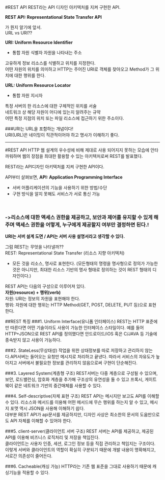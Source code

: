 #REST API
REST라는 API 디자인 아키텍처를 지켜 구현한 API.

**REST API: Representational State Transfer API**

가 뭔지 알기에 앞서.  
URL vs URI??

**URI: Uniform Resource Identifier**
- 통합 자원 식별자 자원을 나타내는 주소
  <br>
  
고유하게 정보 리소스를 식별하고 위치를 지정한다.  
어떤 자원의 위치를 의미하고 HTTP는 주어진 URI로 객체를 찾아오고 Method가 그 위치에 대한 행위를 한다.

**URL: Uniform Resource Locator**
- 통합 자원 지시자
  <br>
  
특정 서버의 한 리소스에 대한 구체적인 위치를 서술  
네트워크 상 해당 자원이 어디에 있는지 알려주는 규약  
어떤 특정 지점의 위치 또는 파일 리소스에 접근하기 위한 주소이다.  

###URI는 URL을 포함하는 개념이다!  
URI(URL)은 네이밍이 직관적이어야 하고 명사가 이해하기 좋다.

---
#REST API
HTTP 웹 설계의 우수성에 비해 제대로 사용 되어지지 못하는 모습에 안타까워하며 웹의 장점을 최대한 활용할 수 있는 아키텍처로써 REST를 발표했다.

REST라는 API디자인 아키텍처를 지켜 구현한 API이다.  

API부터 살펴보면,
**API: Application Programming Interface**
- 서버 어플리케이션의 기능을 사용하기 위한 방법/수단
- 구현 방식을 알지 못해도 서비스가 서로 통신 가능
<br>
  
### ->리소스에 대한 액세스 권한을 제공하고, 보안과 제어를 유지할 수 있게 해주며 액세스 권한을 어떻게, 누구에게 제공할지 여부만 결정하면 된다.!

**URI는 서버 설계 도면 / API는 서버 사용 설명서라고 생각할 수 있다.**

그럼 REST는 무엇을 나타낼까??  
REST: Representational State Transfer  (리소스 지향 아키텍처)
- 모든 것을 리소스, 명사로 표현한다. (모든형태의 명령을 명사형으로 정의가 가능한 것은 아니지만, 최대한 리소스 기반의 명사 형태로 정의하는 것이 REST 형태의 디자인이다.)

REST API는 다음의 구성으로 이루어져 있다.  
**자원(resource) + 행위(verb)**  
자원: URI는 정보의 자원을 표현해야 한다.  
행위: 자원에 대한 행위는 HTTP Method(GET, POST, DELETE, PUT 등)으로 표현한다.

##REST 특징
###1. Uniform Interface(유니폼 인터페이스)
REST는 HTTP 표준에만 따른다면 어떤 기술이라도 사용이 가능한 인터페이스 스타일이다. 예를 들어 HTTP+JSON으로 REST API를 정의했다면 안드로이드/iOS 혹은 C/JAVA 등 기술에 종속받지 않고 사용이 가능하다.

###2. StateLess(무상태성)
작업을 위한 상태정보를 따로 저장하고 관리하지 않는다.API서버는 들어오는 요청만 메시지로 처리하고 끝낸다. 따라서 서비스의 자유도가 높아지고 서버에서 불필요한 정보를 관리하지 않음으로써 구현이 단순해진다.

###3. Layered System(계층형 구조)
REST서버는 다중 계층으로 구성될 수 있으며, 보안, 로드밸런싱, 암호화 계층을 추가해 구조상의 유연성을 둘 수 있고 프록시, 게이트웨이 같은 네트워크 기반의 중간매체를 사용할 수 있다.

###4. Self-descriptive(자체 표현 구조)
REST API는 메시지만 보고도 API를 이해할 수 있다. 리소스와 메서드를 이용해 어떤 메서드에 무슨 행위를 하는지 알 수 있고, 메시지 포맷 역시 JSON을 사용해 이해하기 쉽다.  
대부분 REST API가 api문서를 제공하지만, 디자인 사상은 최소한의 문서의 도움만으로도 API 자체를 이해할 수 있어야 한다.

###5. client-server(클라이언트 서버 구조)
REST 서버는 API를 제공하고, 제공된 API를 이용해 비즈니스 로직처리 및 저장을 책임진다.  
클라이언트는 사용자 인증, 세션, 로그인 정보 등을 직접 관리하고 책임지는 구조이다. 이렇게 서버와 클라이언트의 역할이 확실히 구분되기 때문에 개발 내용이 명확해지고, 서로간 의존성이 줄어든다.

###6. Cacheable(캐싱 가능)
HTTP라는 기존 웹 표준을 그대로 사용하기 때문에 캐싱기능을 적용할 수 있다.
